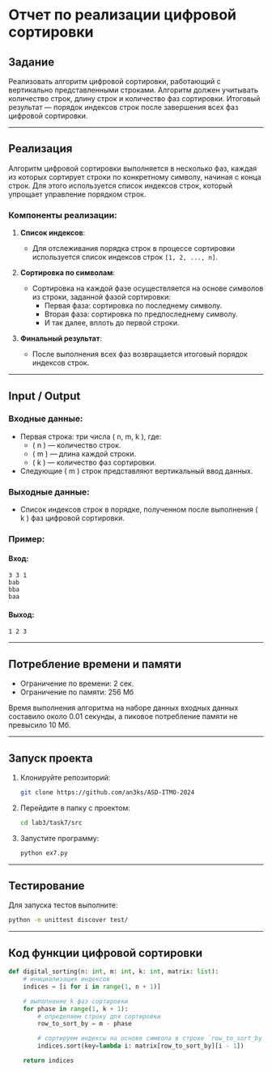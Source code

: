 
# Отчет по реализации цифровой сортировки

## Задание

Реализовать алгоритм цифровой сортировки, работающий с вертикально представленными строками. Алгоритм должен учитывать количество строк, длину строк и количество фаз сортировки. Итоговый результат — порядок индексов строк после завершения всех фаз цифровой сортировки.

---

## Реализация

Алгоритм цифровой сортировки выполняется в несколько фаз, каждая из которых сортирует строки по конкретному символу, начиная с конца строк. Для этого используется список индексов строк, который упрощает управление порядком строк.

### Компоненты реализации:

1. **Список индексов**:
   - Для отслеживания порядка строк в процессе сортировки используется список индексов строк `[1, 2, ..., n]`.

2. **Сортировка по символам**:
   - Сортировка на каждой фазе осуществляется на основе символов из строки, заданной фазой сортировки:
     - Первая фаза: сортировка по последнему символу.
     - Вторая фаза: сортировка по предпоследнему символу.
     - И так далее, вплоть до первой строки.

3. **Финальный результат**:
   - После выполнения всех фаз возвращается итоговый порядок индексов строк.

---

## Input / Output

### Входные данные:
- Первая строка: три числа \( n, m, k \), где:
  - \( n \) — количество строк.
  - \( m \) — длина каждой строки.
  - \( k \) — количество фаз сортировки.
- Следующие \( m \) строк представляют вертикальный ввод данных.

### Выходные данные:
- Список индексов строк в порядке, полученном после выполнения \( k \) фаз цифровой сортировки.

### Пример:

#### Вход:
```
3 3 1
bab
bba
baa
```

#### Выход:
```
1 2 3
```

---

## Потребление времени и памяти

- Ограничение по времени: 2 сек.
- Ограничение по памяти: 256 Мб

Время выполнения алгоритма на наборе данных входных данных составило около 0.01 секунды, а пиковое потребление памяти не превысило 10 Мб.

---

## Запуск проекта

1. Клонируйте репозиторий:
   ```bash
   git clone https://github.com/an3ks/ASD-ITMO-2024
   ```
2. Перейдите в папку с проектом:
   ```bash
   cd lab3/task7/src
   ```
3. Запустите программу:
   ```bash
   python ex7.py
   ```

---

## Тестирование

Для запуска тестов выполните:

```bash
python -m unittest discover test/
```

---

## Код функции цифровой сортировки

```python
def digital_sorting(n: int, m: int, k: int, matrix: list):
    # инициализация индексов
    indices = [i for i in range(1, n + 1)]

    # выполнение k фаз сортировки
    for phase in range(1, k + 1):
        # определяем строку для сортировки
        row_to_sort_by = m - phase

        # сортируем индексы на основе символа в строке `row_to_sort_by`
        indices.sort(key=lambda i: matrix[row_to_sort_by][i - 1])

    return indices
```
